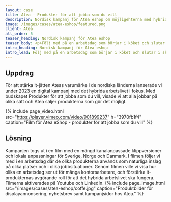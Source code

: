 ```yaml
---
layout: case
title: Atea - Produkter för att jobba som du vill
description: Nordisk kampanj för Atea eshop om möjligehterna med hybridarbete
image: /images/cases/atea-eshop/featured.png
client: Atea
all_order: 5
teaser_heading: Nordisk kampanj för Atea eshop
teaser_body: <p>Följ med på en arbetsdag som börjar i köket och slutar i skogen.</p>
intro_heading: Nordisk kampanj för Atea eshop
intro_lead: Följ med på en arbetsdag som börjar i köket och slutar i skogen.
---
```


## Uppdrag

För att stärka it-jätten Ateas varumärke i de nordiska länderna lanserade vi under 2023 en digital kampanj med det hybrida arbetslivet i fokus. Med budskapet Produkter för att jobba som du vill, visade vi att alla jobbar på olika sätt och Atea säljer produkterna som gör det möjligt.

{%
  include page_video.html
  src="https://player.vimeo.com/video/901899237"
  h="3970fb1f4"
  caption="Film för Atea eShop - produkter för att jobba som du vill"
%}

## Lösning

Kampanjen togs ut i en film med en mängd kanalanpassade klippversioner och lokala anpassningar för Sverige, Norge och Danmark. I filmen följer vi med i en arbetsdag där de olika produkterna används som naturliga inslag på olika platser och i olika jobbsituationer. Genom filmen ville vi visa hur olika en arbetsdag ser ut för många kontorsarbetare, och förstärka it-produkternas avgörande roll för att det hybrida arbetslivet ska fungera. Filmerna aktiverades på Youtube och LinkedIn.
{%
  include page_image.html
  src="/images/cases/atea-eshop/coffe.jpg"
  caption="Produktbilder för displayannonsering, nyhetsbrev samt kampanjsidor hos Atea."
%}


